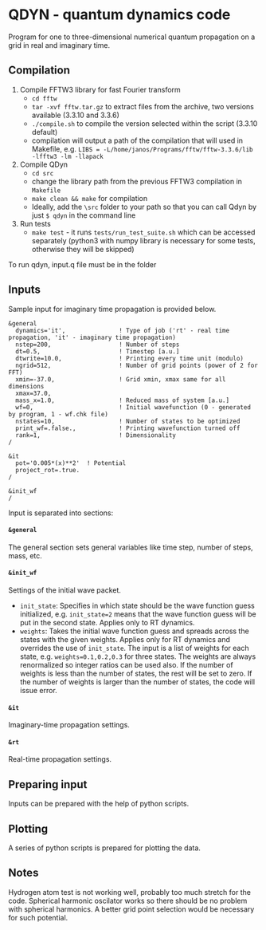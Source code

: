 # QDYN - quantum dynamics code
Program for one to three-dimensional numerical quantum propagation on a grid in real and imaginary time.

## Compilation
1) Compile FFTW3 library for fast Fourier transform
   - `cd fftw`
   - `tar -xvf fftw.tar.gz` to extract files from the archive, two versions available (3.3.10 and 3.3.6)
   - `./compile.sh` to compile the version selected within the script (3.3.10 default)
   - compilation will output a path of the compilation that will used in Makefile, e.g. `LIBS = -L/home/janos/Programs/fftw/fftw-3.3.6/lib -lfftw3 -lm -llapack`
2) Compile QDyn
   - `cd src`
   - change the library path from the previous FFTW3 compilation in `Makefile`
   - `make clean && make` for compilation
   - Ideally, add the `\src` folder to your path so that you can call Qdyn by just `$ qdyn` in the command line
 3) Run tests
    - `make test` - it runs `tests/run_test_suite.sh` which can be accessed separately (python3 with numpy library is necessary for some tests, otherwise they will be skipped)  

To run qdyn, input.q file must be in the folder

## Inputs

Sample input for imaginary time propagation is provided below.
```
&general
  dynamics='it',               ! Type of job ('rt' - real time propagation, 'it' - imaginary time propagation)
  nstep=200,                   ! Number of steps
  dt=0.5,                      ! Timestep [a.u.]
  dtwrite=10.0,                ! Printing every time unit (modulo)
  ngrid=512,                   ! Number of grid points (power of 2 for FFT)
  xmin=-37.0,                  ! Grid xmin, xmax same for all dimensions
  xmax=37.0,
  mass_x=1.0,                  ! Reduced mass of system [a.u.]
  wf=0,                        ! Initial wavefunction (0 - generated by program, 1 - wf.chk file)
  nstates=10,                  ! Number of states to be optimized
  print_wf=.false.,            ! Printing wavefunction turned off
  rank=1,                      ! Dimensionality
/

&it
  pot='0.005*(x)**2'  ! Potential
  project_rot=.true.
/

&init_wf
/
```

Input is separated into sections:
#### `&general`
The general section sets general variables like time step, number of steps, mass, etc.

#### `&init_wf`
Settings of the initial wave packet.
- `init_state`: Specifies in which state should be the wave function guess initialized, e.g. `init_state=2` means that the wave 
  function guess will be put in the second state. Applies only to RT dynamics. 
- `weights`: Takes the initial wave function guess and spreads across the states with the given weights. Applies only for 
  RT dynamics and overrides the use of `init_state`. The input is a list of weights for each state, e.g. `weights=0.1,0.2,0.3` for three states. The weights are always renormalized so integer ratios can 
  be used also. If the number of weights is less than the number of states, the rest will be set to zero. If the number of weights 
  is larger than the number of states, the code will issue error.

#### `&it`
Imaginary-time propagation settings.

#### `&rt`
Real-time propagation settings.

## Preparing input
Inputs can be prepared with the help of python scripts.

## Plotting
A series of python scripts is prepared for plotting the data.

## Notes
Hydrogen atom test is not working well, probably too much stretch for the code. 
Spherical harmonic oscilator works so there should be no problem with spherical harmonics. 
A better grid point selection would be necessary for such potential.